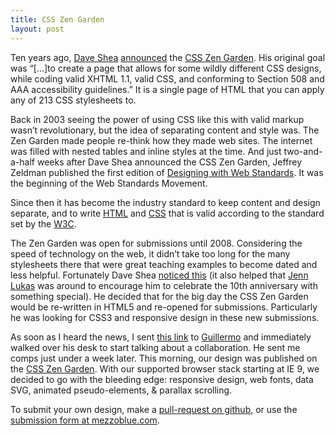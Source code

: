 ```yaml
---
title: CSS Zen Garden
layout: post
---
```


Ten years ago, [Dave Shea](http://www.mezzoblue.com/about/dave/) [announced](http://mezzoblue.com/archives/2003/05/07/css_zen_gard/) the [CSS Zen Garden](http://www.csszengarden.com/). His original goal was “[…]to create a page that allows for some wildly different CSS designs, while coding valid XHTML 1.1, valid CSS, and conforming to Section 508 and AAA accessibility guidelines.” It is a single page of HTML that you can apply any of 213 CSS stylesheets to.

Back in 2003 seeing the power of using CSS like this with valid markup wasn’t revolutionary, but the idea of separating content and style was. The Zen Garden made people re-think how they made web sites. The internet was filled with nested tables and inline styles at the time. And just two-and-a-half weeks after Dave Shea announced the CSS Zen Garden, Jeffrey Zeldman published the first edition of [Designing with Web Standards](http://www.zeldman.com/dwws/). It was the beginning of the Web Standards Movement.

Since then it has become the industry standard to keep content and design separate, and to write [HTML](http://validator.w3.org/) and [CSS](http://jigsaw.w3.org/css-validator/) that is valid according to the standard set by the [W3C](http://www.w3.org/).


The Zen Garden was open for submissions until 2008. Considering the speed of technology on the web, it didn’t take too long for the many stylesheets there that were great teaching examples to become dated and less helpful. Fortunately Dave Shea [noticed this](http://www.nateomedia.com/notebook/web-development/css-zen-garden-html5/) (it also helped that [Jenn Lukas](http://jennlukas.com/) was around to encourage him to celebrate the 10th anniversary with something special). He decided that for the big day the CSS Zen Garden would be re-written in HTML5 and re-opened for submissions. Particularly he was looking for CSS3 and responsive design in these new submissions.

As soon as I heard the news, I sent [this link](http://mezzoblue.com/archives/2013/05/07/10_years/) to [Guillermo](https://twitter.com/guitrasher) and immediately walked over his desk to start talking about a collaboration. He sent me comps just under a week later. This morning, our design was published on the [CSS Zen Garden](http://www.csszengarden.com/?cssfile=/215/215.css). With our supported browser stack starting at IE 9, we decided to go with the bleeding edge: responsive design, web fonts, data SVG, animated pseudo-elements, & parallax scrolling.

To submit your own design, make a [pull-request on github](https://github.com/mezzoblue/csszengarden.com), or use the [submission form at mezzoblue.com](http://www.mezzoblue.com/zengarden/submit/).
